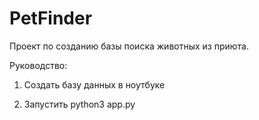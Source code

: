 # PetFinder

Проект по созданию базы поиска животных из приюта.

Руководство:

1) Создать базу данных в ноутбуке

2) Запустить python3 app.py
